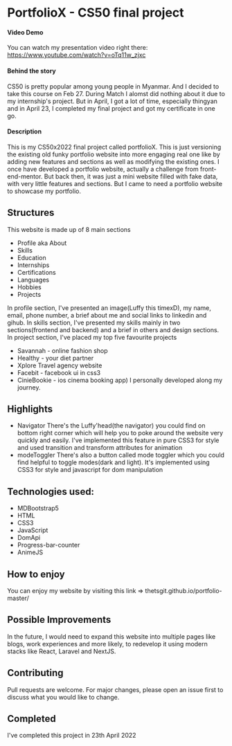 # PortfolioX - CS50 final project

#### Video Demo
 You can watch my presentation video right there: https://www.youtube.com/watch?v=oTq11w_zjxc

#### Behind the story
CS50 is pretty popular among young people in Myanmar. And I decided to take this course on Feb 27. During Match I alomst did nothing about it due to my internship's project. But in April, I got a lot of time, especially thingyan and in April 23, I completed my final project and got my certificate in one go.

#### Description

 This is my CS50x2022 final project called portfolioX.
 This is just versioning the existing old funky portfolio website into more engaging real one like by adding new features and sections as well as modifying the existing ones. I once have developed a portfolio website, actually a challenge from front-end-mentor.
 But back then, it was just a mini website filled with fake data, with very little features and sections.
 But I came to need a portfolio website to showcase my portfolio.

## Structures
This website is made up of 8 main sections

- Profile aka About
- Skills
- Education
- Internships
- Certifications
- Languages
- Hobbies
- Projects

In profile section, I've presented an image(Luffy this timexD), my name, email, phone number, a brief about me and social links to linkedin and gihub.
In skills section, I've presented my skills mainly in two sections(frontend and backend) and a brief in others and design sections.
In project section, I've placed my top five favourite projects
- Savannah - online fashion shop
- Healthy - your diet partner
-  Xplore Travel agency website
- Facebit - facebook ui in css3
- CinieBookie - ios cinema booking app)
I personally developed along my journey.

## Highlights
- Navigator
There's the Luffy'head(the navigator) you could find on bottom right corner which will help you to poke around the website very quickly and easily. I've implemented this feature in pure CSS3 for style and used transition and transform attributes for animation
- modeToggler
There's also a button called mode toggler which you could find helpful to toggle modes(dark and light). It's implemented using CSS3 for style and javascript for dom manipulation

## Technologies used:

- MDBootstrap5
- HTML
- CSS3
- JavaScript
- DomApi
- Progress-bar-counter
- AnimeJS


## How to enjoy
You can enjoy my website by visiting this link => thetsgit.github.io/portfolio-master/

## Possible Improvements
In the future, I would need to expand this website into multiple pages like blogs, work experiences and more likely, to redevelop it using modern stacks like React, Laravel and NextJS.

## Contributing
Pull requests are welcome. For major changes, please open an issue first to discuss what you would like to change.

## Completed
I've completed this project in 23th April 2022